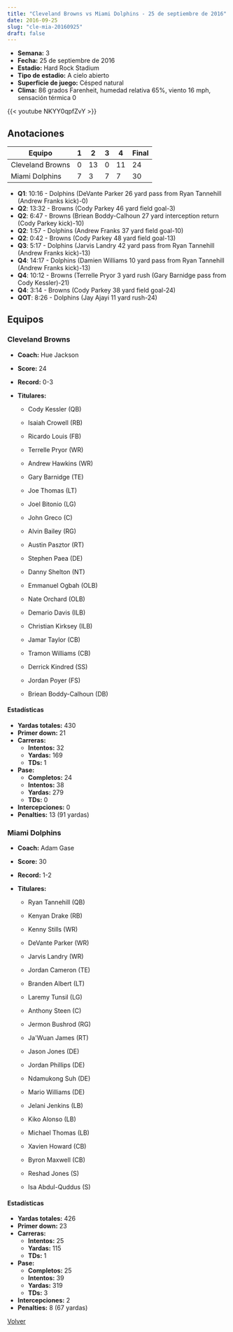 ```yaml
---
title: "Cleveland Browns vs Miami Dolphins - 25 de septiembre de 2016"
date: 2016-09-25
slug: "cle-mia-20160925"
draft: false
---
```


- **Semana:** 3
- **Fecha:** 25 de septiembre de 2016
- **Estadio:** Hard Rock Stadium
- **Tipo de estadio:** A cielo abierto
- **Superficie de juego:** Césped natural
- **Clima:** 86 grados Farenheit, humedad relativa 65%, viento 16 mph, sensación térmica 0


{{< youtube NKYY0qpfZvY >}}


## Anotaciones
| Equipo | 1 | 2 | 3 | 4 | Final |
|--------|---|---|---|---|-------|
| Cleveland Browns  | 0 | 13 | 0 | 11  | 24 |
| Miami Dolphins  | 7 | 3 | 7 | 7  | 30 |
- **Q1**: 10:16 - Dolphins (DeVante Parker 26 yard pass from Ryan Tannehill (Andrew Franks kick)-0)
- **Q2**: 13:32 - Browns (Cody Parkey 46 yard field goal-3)
- **Q2**: 6:47 - Browns (Briean Boddy-Calhoun 27 yard interception return (Cody Parkey kick)-10)
- **Q2**: 1:57 - Dolphins (Andrew Franks 37 yard field goal-10)
- **Q2**: 0:42 - Browns (Cody Parkey 48 yard field goal-13)
- **Q3**: 5:17 - Dolphins (Jarvis Landry 42 yard pass from Ryan Tannehill (Andrew Franks kick)-13)
- **Q4**: 14:17 - Dolphins (Damien Williams 10 yard pass from Ryan Tannehill (Andrew Franks kick)-13)
- **Q4**: 10:12 - Browns (Terrelle Pryor 3 yard rush (Gary Barnidge pass from Cody Kessler)-21)
- **Q4**: 3:14 - Browns (Cody Parkey 38 yard field goal-24)
- **QOT**: 8:26 - Dolphins (Jay Ajayi 11 yard rush-24)


## Equipos


### Cleveland Browns
* **Coach:** Hue Jackson
* **Score:** 24
* **Record:** 0-3
* **Titulares:** 

  * Cody Kessler (QB) 

  * Isaiah Crowell (RB) 

  * Ricardo Louis (FB) 

  * Terrelle Pryor (WR) 

  * Andrew Hawkins (WR) 

  * Gary Barnidge (TE) 

  * Joe Thomas (LT) 

  * Joel Bitonio (LG) 

  * John Greco (C) 

  * Alvin Bailey (RG) 

  * Austin Pasztor (RT) 

  * Stephen Paea (DE) 

  * Danny Shelton (NT) 

  * Emmanuel Ogbah (OLB) 

  * Nate Orchard (OLB) 

  * Demario Davis (ILB) 

  * Christian Kirksey (ILB) 

  * Jamar Taylor (CB) 

  * Tramon Williams (CB) 

  * Derrick Kindred (SS) 

  * Jordan Poyer (FS) 

  * Briean Boddy-Calhoun (DB) 

#### Estadísticas
* **Yardas totales:** 430
* **Primer down:** 21
* **Carreras:**
  * **Intentos:** 32
  * **Yardas:** 169
  * **TDs:** 1
* **Pase:**
  * **Completos:** 24
  * **Intentos:** 38
  * **Yardas:** 279
  * **TDs:** 0
* **Intercepciones:** 0
* **Penalties:** 13 (91 yardas)

### Miami Dolphins
* **Coach:** Adam Gase
* **Score:** 30
* **Record:** 1-2
* **Titulares:** 

  * Ryan Tannehill (QB) 

  * Kenyan Drake (RB) 

  * Kenny Stills (WR) 

  * DeVante Parker (WR) 

  * Jarvis Landry (WR) 

  * Jordan Cameron (TE) 

  * Branden Albert (LT) 

  * Laremy Tunsil (LG) 

  * Anthony Steen (C) 

  * Jermon Bushrod (RG) 

  * Ja'Wuan James (RT) 

  * Jason Jones (DE) 

  * Jordan Phillips (DE) 

  * Ndamukong Suh (DE) 

  * Mario Williams (DE) 

  * Jelani Jenkins (LB) 

  * Kiko Alonso (LB) 

  * Michael Thomas (LB) 

  * Xavien Howard (CB) 

  * Byron Maxwell (CB) 

  * Reshad Jones (S) 

  * Isa Abdul-Quddus (S) 

#### Estadísticas
* **Yardas totales:** 426
* **Primer down:** 23
* **Carreras:**
  * **Intentos:** 25
  * **Yardas:** 115
  * **TDs:** 1
* **Pase:**
  * **Completos:** 25
  * **Intentos:** 39
  * **Yardas:** 319
  * **TDs:** 3
* **Intercepciones:** 2
* **Penalties:** 8 (67 yardas)


[Volver](/historia/2016)
